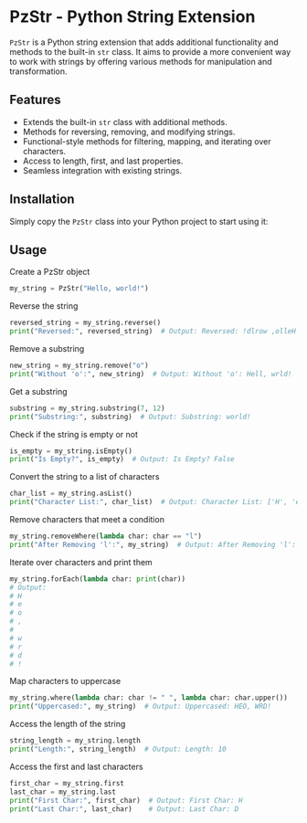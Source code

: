 # PzStr - Python String Extension


`PzStr` is a Python string extension that adds additional functionality and methods to the built-in `str` class. It aims to provide a more convenient way to work with strings by offering various methods for manipulation and transformation.

## Features

- Extends the built-in `str` class with additional methods.
- Methods for reversing, removing, and modifying strings.
- Functional-style methods for filtering, mapping, and iterating over characters.
- Access to length, first, and last properties.
- Seamless integration with existing strings.

## Installation

Simply copy the `PzStr` class into your Python project to start using it:

## Usage

Create a PzStr object
```python
my_string = PzStr("Hello, world!")
```

Reverse the string
```python
reversed_string = my_string.reverse()
print("Reversed:", reversed_string)  # Output: Reversed: !dlrow ,olleH
```

Remove a substring
```python
new_string = my_string.remove("o")
print("Without 'o':", new_string)  # Output: Without 'o': Hell, wrld!
```

Get a substring
```python
substring = my_string.substring(7, 12)
print("Substring:", substring)  # Output: Substring: world!
```

Check if the string is empty or not
```python
is_empty = my_string.isEmpty()
print("Is Empty?", is_empty)  # Output: Is Empty? False
```

Convert the string to a list of characters
```python
char_list = my_string.asList()
print("Character List:", char_list)  # Output: Character List: ['H', 'e', 'l', 'l', ',', ' ', 'w', 'o', 'r', 'l', 'd', '!']
```

Remove characters that meet a condition
```python
my_string.removeWhere(lambda char: char == "l")
print("After Removing 'l':", my_string)  # Output: After Removing 'l': Heo, word!
```

Iterate over characters and print them
```python
my_string.forEach(lambda char: print(char))
# Output:
# H
# e
# o
# ,
#  
# w
# r
# d
# !
```

Map characters to uppercase
```python
my_string.where(lambda char: char != " ", lambda char: char.upper())
print("Uppercased:", my_string)  # Output: Uppercased: HEO, WRD!
```

Access the length of the string
```python
string_length = my_string.length
print("Length:", string_length)  # Output: Length: 10
```

Access the first and last characters
```python
first_char = my_string.first
last_char = my_string.last
print("First Char:", first_char)  # Output: First Char: H
print("Last Char:", last_char)    # Output: Last Char: D
```
